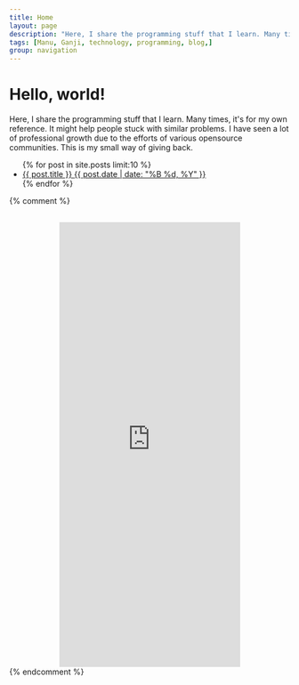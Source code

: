 ```yaml
---
title: Home
layout: page
description: "Here, I share the programming stuff that I learn. Many times, it's for my own reference. It might help people stuck with similar problems. I have seen a lot of professional growth due to the efforts of various opensource communities. This is my small way of giving back."
tags: [Manu, Ganji, technology, programming, blog,]
group: navigation
---
```

<div class="hero-unit">
    <h1>Hello, world!</h1>
    <p>Here, I share the programming stuff that I learn. Many times, it's for my own reference. It might help people stuck with similar problems. I have seen a lot of professional growth due to the efforts of various opensource communities. This is my small way of giving back.</p>
</div>
<ul class="post-list">
{% for post in site.posts limit:10 %} 
  <li><article><a href="{{ post.url }}">{{ post.title }} <span class="entry-date"><time datetime="{{ post.date | date_to_xmlschema }}">{{ post.date | date: "%B %d, %Y" }}</time></span></a></article></li>
{% endfor %}
</ul>
{% comment %}
<center style="margin-top:30px;">
    <iframe style="min-width:325px;" src="https://docs.google.com/forms/d/1OL07Y_5TqQdef2EoGwNMRCaY7yy5yD9rT5kGsAkgk1I/viewform?embedded=true" width="35%" height="800" frameborder="0" marginheight="0" marginwidth="0">Loading...</iframe>
</center>
{% endcomment %}
